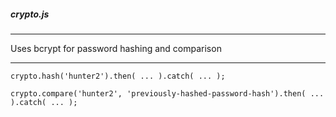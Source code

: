 ##### crypto.js

---

Uses bcrypt for password hashing and comparison

---

```
crypto.hash('hunter2').then( ... ).catch( ... );

crypto.compare('hunter2', 'previously-hashed-password-hash').then( ... ).catch( ... );
```